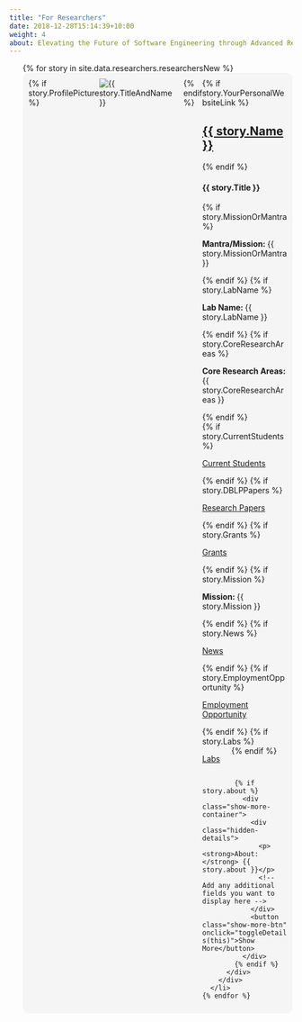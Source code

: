 ```yaml
---
title: "For Researchers"
date: 2018-12-28T15:14:39+10:00
weight: 4
about: Elevating the Future of Software Engineering through Advanced Research & innovation!
---
```

<style>
  .hidden-details {
    display: none;
  }
  
  .row-content {
    /* max-height: 300px; */
    overflow: hidden;
    word-break: break-word;
  }
  
  .show-more-btn {
    display: none;
    margin-top: 10px;
    background-color: #CC0000;
    color: #ffffff;
    border: none;
    padding: 5px 10px;
    border-radius: 5px;
    cursor: pointer;
  }
  
  .show-more-container {
    margin-top: 10px;
  }
    .inline-content {
        display: flex;
        flex-wrap: wrap;
    }
    
    .inline-content p {
        margin-right: 20px;
    }


</style>

<div>
  <ul style="list-style-type: none;">
    {% for story in site.data.researchers.researchersNew %}
      <li style="margin-bottom: 20px;">
        <div style="background-color: #f5f5f5; border-radius: 10px; padding: 10px; overflow: hidden; display: flex;">
          {% if story.ProfilePicture %}
            <div style="margin-right: 20px;">
              <img src="{{ story.ProfilePicture }}" alt="{{ story.TitleAndName }}" style="max-width: 200px; height: auto;">
            </div>
          {% endif %}
          <div class="row-content">
            {% if story.YourPersonalWebsiteLink %}
            <a href="{{ story.YourPersonalWebsiteLink }}" target="_blank"><h2>{{ story.Name }}</h2></a>
            {% endif %}
            <h4>{{ story.Title }}</h4>
            {% if story.MissionOrMantra %}
            <p><strong>Mantra/Mission: </strong>{{ story.MissionOrMantra }}</p>
            {% endif %}
            {% if story.LabName %}
            <p><strong>Lab Name: </strong>{{ story.LabName }}</p>
            {% endif %}
            {% if story.CoreResearchAreas %}
              <p><strong>Core Research Areas: </strong>{{ story.CoreResearchAreas }}</p>
            {% endif %}
            <div class="inline-content">
    {% if story.CurrentStudents %}
        <p><a href="{{ story.CurrentStudents }}" target="_blank">Current Students</a></p>
    {% endif %}
    {% if story.DBLPPapers %}
        <p><a href="{{ story.DBLPPapers }}" target="_blank">Research Papers</a></p>
    {% endif %}
    {% if story.Grants %}
        <p><a href="{{ story.Grants }}" target="_blank">Grants</a></p>
    {% endif %}
    {% if story.Mission %}
        <p><strong>Mission: </strong>{{ story.Mission }}</p>
    {% endif %}
    {% if story.News %}
        <p><a href="{{ story.News }}" target="_blank">News</a></p>
    {% endif %}
    {% if story.EmploymentOpportunity %}
        <p><a href="{{ story.EmploymentOpportunity }}" target="_blank">Employment Opportunity</a></p>
    {% endif %}
    {% if story.Labs %}
        <p><a href="{{ story.Labs }}" target="_blank">Labs</a></p>
    {% endif %}
</div>

            {% if story.about %}
              <div class="show-more-container">
                <div class="hidden-details">
                  <p><strong>About:</strong> {{ story.about }}</p>
                  <!-- Add any additional fields you want to display here -->
                </div>
                <button class="show-more-btn" onclick="toggleDetails(this)">Show More</button>
              </div>
            {% endif %}
          </div>
        </div>
      </li>
    {% endfor %}
  </ul>
</div>

<script>
  function toggleDetails(button) {
    var hiddenDetails = button.previousElementSibling;
    if (hiddenDetails.style.display === 'none') {
      hiddenDetails.style.display = 'block';
      button.innerText = 'Show Less';
    } else {
      hiddenDetails.style.display = 'none';
      button.innerText = 'Show More';
    }
  }
</script>






<!-- <div>
  <span>_services\researchers.md</span>
  <ul style="list-style-type: none;">
    {% for story in site.data.researchers.researchers %}
      <li style="margin-bottom: 20px;">
        <div style="background-color: #f5f5f5; border-radius: 10px; padding: 10px;">
          <div style="display: flex; flex-direction: {% if forloop.index0 | modulo: 2 == 0 %}row{% else %}row-reverse{% endif %};">
            <div style="flex: left;">
              <img src="{{ story.image | relative_url }}" alt="{{ story.name }}" style="width: 200px; height: auto;">
            </div>
            <div style="flex: 1; margin-left: {% if forloop.index0 | modulo: 2 == 0 %}20px{% else %}0{% endif %}; margin-right: {% if forloop.index0 | modulo: 2 == 0 %}0{% else %}20px{% endif %};">
              <h2>{{ story.name }}</h2>
              <p><strong>Mantra: </strong>{{story.comments}}</p>
              <p><strong>Lab (if they have one): </strong>{{story.comments}}</p>
              <p><strong>Mission: </strong>{{story.comments}}</p>
              <div class="hidden-details" style="display: none;">
                <p><strong>About:</strong> {{story.who_are_you}}</p>
                <p><strong>Their work:</strong> {{story.what_do_you_do}}</p>
                <p><strong>How can they help:</strong> {{story.how_can_you_help_me}}</p>
                {% if story.web_page %}
                  <p><a href="{{ story.web_page }}" target="_blank">Website</a></p>
                {% endif %}
                <p><a href="{{ story.papers_link }}" target="_blank">DBLP</a></p>
                {% if story.html_file %}
                  <p><a href="{{ story.html_file }}" target="_blank">Research Papers In Our Website</a></p>
                {% endif %}
              </div>
              <button onclick="toggleDetails(this)" style="background-color: #CC0000; color: #ffffff;">Show More</button>
            </div>
          </div>
        </div>
      </li>
    {% endfor %}
  </ul>
</div>

<script>
  function toggleDetails(button) {
    var hiddenDetails = button.parentElement.getElementsByClassName('hidden-details')[0];
    if (hiddenDetails.style.display === 'none') {
      hiddenDetails.style.display = 'block';
      button.innerText = 'Show Less';
    } else {
      hiddenDetails.style.display = 'none';
      button.innerText = 'Show More';
    }
  }
</script> -->

<!-- <div>
  <span>_services\researchers.md</span>
  <ul style="list-style-type: none;">
    {% for story in site.data.researchers.researchers %}
      <li style="margin-bottom: 20px;">
        <div style="background-color: #f5f5f5; border-radius: 10px; padding: 10px;">
          <div style="display: flex; flex-direction: {% if forloop.index0 | modulo: 2 == 0 %}row{% else %}row-reverse{% endif %};">
            <div style="flex: left;">
              <img src="{{ story.image | relative_url }}" alt="{{ story.name }}" style="width: 200px; height: auto;">
            </div>
            <div style="flex: 1; margin-left: {% if forloop.index0 | modulo: 2 == 0 %}20px{% else %}0{% endif %}; margin-right: {% if forloop.index0 | modulo: 2 == 0 %}0{% else %}20px{% endif %};">
              <h2>{{ story.name }}</h2>
              <p><strong>Mantra: </strong>{{story.comments}}</p>
              <p><strong>Lab (if they have one): </strong>{{story.comments}}</p>
              <p><strong>Mission: </strong>{{story.comments}}</p>
              {% if story.current_students_file %}
                  <p><a href="{{ story.current_students_file }}" target="_blank">Current Students</a></p>
              {% endif %}
              <button onclick="toggleDetails(this)" style="background-color: #CC0000; color: #ffffff;">Show More</button>
              <div class="hidden-details" style="display: none;">
                <p><strong>About:</strong> {{story.who_are_you}}</p>
                <p><strong>Their work:</strong> {{story.what_do_you_do}}</p>
                <p><strong>How can they help:</strong> {{story.how_can_you_help_me}}</p>
                {% if story.web_page %}
                  <p><a href="{{ story.web_page }}" target="_blank">Website</a></p>
                {% endif %}
                <p><a href="{{ story.papers_link }}" target="_blank">DBLP</a></p>
                {% if story.html_file %}
                  <p><a href="{{ story.html_file }}" target="_blank">Research Papers In Our Website</a></p>
                {% endif %}
              </div>
            </div>
          </div>
        </div>
      </li>
    {% endfor %}
  </ul>
</div>

<script>
  function toggleDetails(button) {
    var hiddenDetails = button.parentElement.getElementsByClassName('hidden-details')[0];
    if (hiddenDetails.style.display === 'none') {
      hiddenDetails.style.display = 'block';
      button.innerText = 'Show Less';
    } else {
      hiddenDetails.style.display = 'none';
      button.innerText = 'Show More';
    }
  }
</script>

 -->
